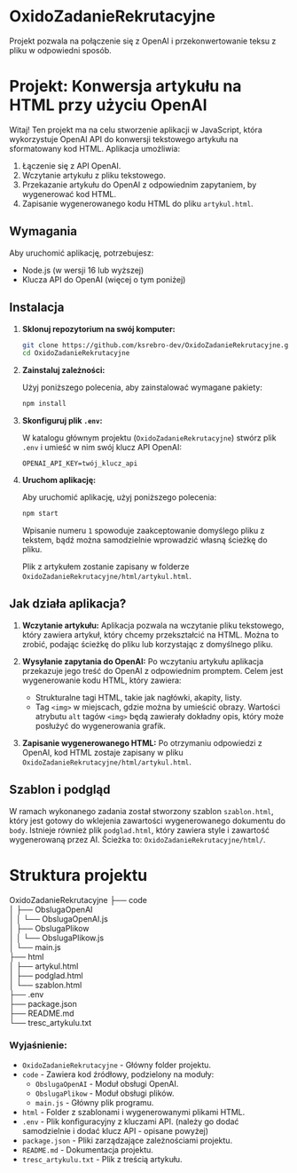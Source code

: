 # OxidoZadanieRekrutacyjne
Projekt pozwala na połączenie się z OpenAI i przekonwertowanie teksu z pliku w odpowiedni sposób.
# Projekt: Konwersja artykułu na HTML przy użyciu OpenAI

Witaj! Ten projekt ma na celu stworzenie aplikacji w JavaScript, która wykorzystuje OpenAI API do konwersji tekstowego artykułu na sformatowany kod HTML. Aplikacja umożliwia:

1. Łączenie się z API OpenAI.
2. Wczytanie artykułu z pliku tekstowego.
3. Przekazanie artykułu do OpenAI z odpowiednim zapytaniem, by wygenerować kod HTML.
4. Zapisanie wygenerowanego kodu HTML do pliku `artykul.html`.

## Wymagania

Aby uruchomić aplikację, potrzebujesz:

- Node.js (w wersji 16 lub wyższej)
- Klucza API do OpenAI (więcej o tym poniżej)

## Instalacja

1. **Sklonuj repozytorium na swój komputer:**

    ```bash
    git clone https://github.com/ksrebro-dev/OxidoZadanieRekrutacyjne.git
    cd OxidoZadanieRekrutacyjne
    ```

2. **Zainstaluj zależności:**

    Użyj poniższego polecenia, aby zainstalować wymagane pakiety:

    ```bash
    npm install
    ```

3. **Skonfiguruj plik `.env`:**

    W katalogu głównym projektu (`OxidoZadanieRekrutacyjne`) stwórz plik `.env` i umieść w nim swój klucz API OpenAI:

    ```
    OPENAI_API_KEY=twój_klucz_api
    ```


4. **Uruchom aplikację:**

    Aby uruchomić aplikację, użyj poniższego polecenia:

    ```bash
    npm start
    ```
    Wpisanie numeru `1` spowoduje zaakceptowanie domyślego pliku z tekstem, bądź można samodzielnie wprowadzić własną ścieżkę do pliku.


   Plik z artykułem zostanie zapisany w folderze `OxidoZadanieRekrutacyjne/html/artykul.html`.

## Jak działa aplikacja?

1. **Wczytanie artykułu:**
    Aplikacja pozwala na wczytanie pliku tekstowego, który zawiera artykuł, który chcemy przekształcić na HTML. Można to zrobić, podając ścieżkę do pliku lub korzystając z domyślnego pliku.

2. **Wysyłanie zapytania do OpenAI:**
    Po wczytaniu artykułu aplikacja przekazuje jego treść do OpenAI z odpowiednim promptem. Celem jest wygenerowanie kodu HTML, który zawiera:
    - Strukturalne tagi HTML, takie jak nagłówki, akapity, listy.
    - Tag `<img>` w miejscach, gdzie można by umieścić obrazy. Wartości atrybutu `alt` tagów `<img>` będą zawierały dokładny opis, który może posłużyć do wygenerowania grafik.

3. **Zapisanie wygenerowanego HTML:**
    Po otrzymaniu odpowiedzi z OpenAI, kod HTML zostaje zapisany w pliku `OxidoZadanieRekrutacyjne/html/artykul.html`.
## Szablon i podgląd
W ramach wykonanego zadania został stworzony szablon `szablon.html`, który jest gotowy do wklejenia zawartości wygenerowanego dokumentu do `body`. Istnieje również plik `podglad.html`, który zawiera style i zawartość wygenerowaną przez AI.
Ścieżka to: `OxidoZadanieRekrutacyjne/html/`.

# Struktura projektu

OxidoZadanieRekrutacyjne
├── code  
│   ├── ObslugaOpenAI  
│   │   └── ObslugaOpenAI.js  
│   ├── ObslugaPlikow  
│   │   └── ObslugaPlikow.js  
│   └── main.js  
├── html  
│   ├── artykul.html  
│   ├── podglad.html  
│   └── szablon.html  
├── .env  
├── package.json  
├── README.md  
└── tresc_artykulu.txt  

### Wyjaśnienie:
- `OxidoZadanieRekrutacyjne` - Główny folder projektu.
- `code` - Zawiera kod źródłowy, podzielony na moduły:
  - `ObslugaOpenAI` - Moduł obsługi OpenAI.
  - `ObslugaPlikow` - Moduł obsługi plików.
  - `main.js` - Główny plik programu.
- `html` - Folder z szablonami i wygenerowanymi plikami HTML.
- `.env` - Plik konfiguracyjny z kluczami API. (należy go dodać samodzielnie i dodać klucz API - opisane powyżej)
- `package.json` - Pliki zarządzające zależnościami projektu.
- `README.md` - Dokumentacja projektu.
- `tresc_artykulu.txt` - Plik z treścią artykułu.

